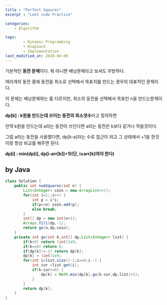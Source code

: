 ```yaml
---
title : "Perfect Sqaures"
excerpt : "Leet code Practice"

categories:
    - Algorithm

tags:
        - Dynamic Programming
        - KnapSack
        - Implementation
last_modified_at: 2020-04-09
---
```


기본적인 **동전 문제**이다. 뭐 아니면 배낭문제라고 보셔도 무방하다.

여러개의 동전 중에 동전을 최소로 선택해서 목표치를 만드는 경우의 대표적인 문제이다.

이 문제는 배낭문제와는 좀 다르지만, 최소의 동전을 선택해서 목표인 n을 만드는문제이다.

**dp[k] : k원을 만드는데 쓰이는 동전의 최소갯수**라고 정의하면

만약 k원을 만드는데 a라는 동전이 쓰인다면 a라는 동전은 k보다 같거나 작을것이다.

그럼 a라는 동전을 사용했다면, dp[k-a]라는 수로 접근이 되고 그 상태에서 +1을 한것이랑 항상 비교를 해주면 된다.

**dp[i] : min(dp[i], dp[i-arr[k]]+1)(단, i≥arr[k]여야 한다)**

## by Java

```java
class Solution {
    public int numSquares(int n) {
        List<Integer> coin = new ArrayList<>();
        for(int i=1;;i++) {
            int p = i*i;
            if(p<=n) coin.add(p);
            else break;
        }
        int[] dp = new int[n+1];
        Arrays.fill(dp,-1);
        return go(n,dp,coin);
    }
    private int go(int k,int[] dp,List<Integer> list) {
        if(k<0) return (int)1e9;
        if(k==0) return 0;
        if(dp[k]!=-1) return dp[k];
        dp[k] = (int)1e9;
        for(int i=list.size()-1;i>=0;i--) {
            int cur =list.get(i);
            if(k-cur>=0) {
                dp[k] = Math.min(dp[k],go(k-cur,dp,list)+1);
            }
        }
        return dp[k];
    }
}
```